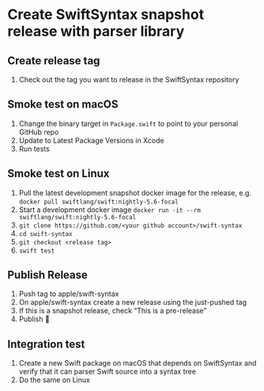# Create SwiftSyntax snapshot release with parser library

## Create release tag
1. Check out the tag you want to release in the SwiftSyntax repository
## Smoke test on macOS

1. Change the binary target in `Package.swift` to point to your personal GitHub repo
2. Update to Latest Package Versions in Xcode
4. Run tests

## Smoke test on Linux

1. Pull the latest development snapshot docker image for the release, e.g. `docker pull swiftlang/swift:nightly-5.6-focal`
2. Start a development docker image `docker run -it --rm swiftlang/swift:nightly-5.6-focal`
3. `git clone https://github.com/<your github account>/swift-syntax`
4. `cd swift-syntax`
5. `git checkout <release tag>`
6. `swift test`

## Publish Release

1. Push tag to apple/swift-syntax
2. On apple/swift-syntax create a new release using the just-pushed tag
3. If this is a snapshot release, check “This is a pre-release”
4. Publish 🎉

## Integration test

1. Create a new Swift package on macOS that depends on SwiftSyntax and verify that it can parser Swift source into a syntax tree
2. Do the same on Linux

